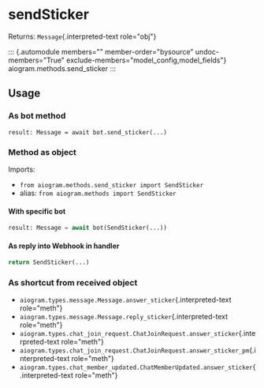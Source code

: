 # sendSticker

Returns: `Message`{.interpreted-text role="obj"}

::: {.automodule members="" member-order="bysource" undoc-members="True" exclude-members="model_config,model_fields"}
aiogram.methods.send_sticker
:::

## Usage

### As bot method

``` 
result: Message = await bot.send_sticker(...)
```

### Method as object

Imports:

-   `from aiogram.methods.send_sticker import SendSticker`
-   alias: `from aiogram.methods import SendSticker`

#### With specific bot

``` python
result: Message = await bot(SendSticker(...))
```

#### As reply into Webhook in handler

``` python
return SendSticker(...)
```

### As shortcut from received object

-   `aiogram.types.message.Message.answer_sticker`{.interpreted-text
    role="meth"}
-   `aiogram.types.message.Message.reply_sticker`{.interpreted-text
    role="meth"}
-   `aiogram.types.chat_join_request.ChatJoinRequest.answer_sticker`{.interpreted-text
    role="meth"}
-   `aiogram.types.chat_join_request.ChatJoinRequest.answer_sticker_pm`{.interpreted-text
    role="meth"}
-   `aiogram.types.chat_member_updated.ChatMemberUpdated.answer_sticker`{.interpreted-text
    role="meth"}

